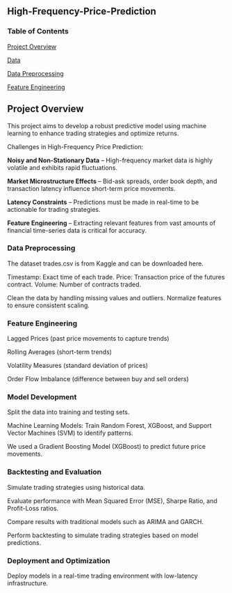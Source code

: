 ## High-Frequency-Price-Prediction
### Table of Contents  

[Project Overview](#1) 

[Data](#2) 

[ Data  Preprocessing](#5) 

[Feature Engineering](#6) 

<a name="1"/>
<a name="2"/>


<a name="5"/>
<a name="6"/>

<a name="8"/>

## Project Overview
This project aims to develop a robust predictive model using machine learning  to enhance trading strategies and optimize returns.

Challenges in High-Frequency Price Prediction:

**Noisy and Non-Stationary Data** – High-frequency market data is highly volatile and exhibits rapid fluctuations.

**Market Microstructure Effects** – Bid-ask spreads, order book depth, and transaction latency influence short-term price movements.

**Latency Constraints** – Predictions must be made in real-time to be actionable for trading strategies.

**Feature Engineering** – Extracting relevant features from vast amounts of financial time-series data is critical for accuracy.

### Data  Preprocessing

The dataset trades.csv is from Kaggle and can be downloaded here.

Timestamp: Exact time of each trade.
Price: Transaction price of the futures contract.
Volume: Number of contracts traded.

Clean the data by handling missing values and outliers.
Normalize features to ensure consistent scaling.

### Feature Engineering

Lagged Prices (past price movements to capture trends)

Rolling Averages (short-term trends)

Volatility Measures (standard deviation of prices)

Order Flow Imbalance (difference between buy and sell orders)


### Model Development

Split the data into training and testing sets.

Machine Learning Models: Train Random Forest, XGBoost, and Support Vector Machines (SVM) to identify patterns.

We used a Gradient Boosting Model (XGBoost) to predict future price movements.

### Backtesting and Evaluation

Simulate trading strategies using historical data.

Evaluate performance with Mean Squared Error (MSE), Sharpe Ratio, and Profit-Loss ratios.

Compare results with traditional models such as ARIMA and GARCH.

Perform backtesting to simulate trading strategies based on model predictions.

### Deployment and Optimization

Deploy models in a real-time trading environment with low-latency infrastructure.




